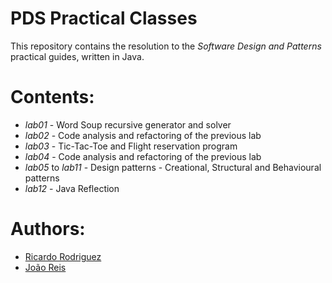 # PDS Practical Classes

This repository contains the resolution to the *Software Design and Patterns* practical guides, written in Java.

# Contents:

- *lab01* - Word Soup recursive generator and solver
- *lab02* - Code analysis and refactoring of the previous lab
- *lab03* - Tic-Tac-Toe and Flight reservation program
- *lab04* - Code analysis and refactoring of the previous lab
- *lab05* to *lab11* - Design patterns - Creational, Structural and Behavioural patterns
- *lab12* - Java Reflection

# Authors:

- [Ricardo Rodriguez](https://github.com/ricardombrodriguez)
- [João Reis](https://github.com/joaoreis16)
